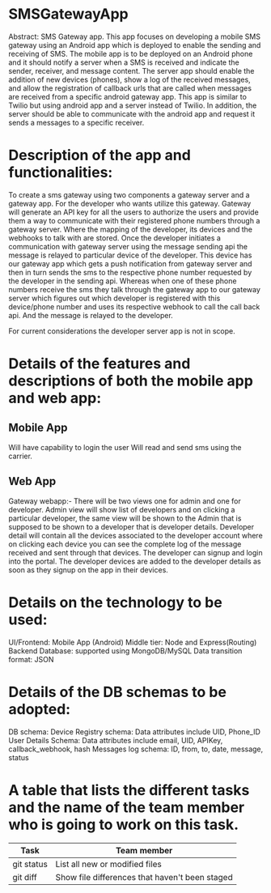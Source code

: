 # SMSGatewayApp

Abstract:
SMS Gateway app. This app focuses on developing a mobile SMS gateway using an Android app which is deployed to enable the sending and receiving of SMS. The mobile app is to be deployed on an Android phone and it should notify a server when a SMS is received and indicate the sender, receiver, and message content. The server app should enable the addition of new devices (phones), show a log of the received messages, and allow the registration of callback urls that are called when messages are received from a specific android gateway app. This app is similar to Twilio but using android app and a server instead of Twilio. In addition, the server should be able to communicate with the android app and request it sends a messages to a specific receiver. 

# Description of the app and functionalities:

To create a sms gateway using two components a gateway server and a gateway app. For the developer who wants utilize this gateway.
Gateway will generate an API key for all the users to authorize the users and provide them a way to communicate with their registered phone numbers through a gateway server. Where the mapping of the developer, its devices and the webhooks to talk with are stored.
Once the developer initiates a communication with gateway server using the message sending api the message is relayed to particular device of the developer. This device has our gateway app which gets a push notification from gateway server and then in turn sends the sms to the respective phone number requested by the developer in the sending api.
Whereas when one of these phone numbers receive the sms they talk through the gateway app to our gateway server which figures out which developer is registered with this device/phone number and uses its respective webhook to call the call back api. And the message is relayed to the developer.

For current considerations the developer server app is not in scope.

# Details of the features and descriptions of both the mobile app and web app:

## Mobile App
Will have capability to login the user
Will read and send sms using the carrier.

## Web App
Gateway webapp:-
There will be two views one for admin and one for developer.
Admin view will show list of developers and on clicking a particular developer, the same view will be shown to the Admin that is supposed to be shown to a developer that is developer details.
Developer detail will contain all the devices associated to the developer account where  on clicking each device you can see the complete log of the message received and sent through that devices.
The developer can signup and login into the portal.
The developer devices are added to the developer details as soon as they signup on the app in their devices.
 
# Details on the technology to be used:

UI/Frontend: Mobile App (Android) 
Middle tier: Node and Express(Routing)
Backend Database: supported using MongoDB/MySQL 
Data transition format: JSON

# Details of the DB schemas to be adopted:

DB schema:
Device Registry schema: Data attributes include UID, Phone_ID
User Details Schema: Data attributes include email, UID, APIKey, callback_webhook, hash
Messages log schema: ID, from, to, date, message, status
 
# A table that lists the different tasks and the name of the team member who is going to work on this task.

| Task | Team member |
| --- | --- |
| git status | List all new or modified files |
| git diff | Show file differences that haven't been staged |
